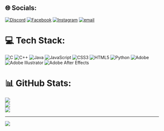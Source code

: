 
## 🌐 Socials:
[![Discord](https://img.shields.io/badge/Discord-%237289DA.svg?logo=discord&logoColor=white)](https://discord.gg/af_tab) [![Facebook](https://img.shields.io/badge/Facebook-%231877F2.svg?logo=Facebook&logoColor=white)](https://facebook.com/https://www.facebook.com/Ahmed.aFtabfahim/) [![Instagram](https://img.shields.io/badge/Instagram-%23E4405F.svg?logo=Instagram&logoColor=white)](https://instagram.com/aff_trix) [![email](https://img.shields.io/badge/Email-D14836?logo=gmail&logoColor=white)](mailto:aftabahmed.official004@gmail.com) 

# 💻 Tech Stack:
![C](https://img.shields.io/badge/c-%2300599C.svg?style=for-the-badge&logo=c&logoColor=white) ![C++](https://img.shields.io/badge/c++-%2300599C.svg?style=for-the-badge&logo=c%2B%2B&logoColor=white) ![Java](https://img.shields.io/badge/java-%23ED8B00.svg?style=for-the-badge&logo=openjdk&logoColor=white) ![JavaScript](https://img.shields.io/badge/javascript-%23323330.svg?style=for-the-badge&logo=javascript&logoColor=%23F7DF1E) ![CSS3](https://img.shields.io/badge/css3-%231572B6.svg?style=for-the-badge&logo=css3&logoColor=white) ![HTML5](https://img.shields.io/badge/html5-%23E34F26.svg?style=for-the-badge&logo=html5&logoColor=white) ![Python](https://img.shields.io/badge/python-3670A0?style=for-the-badge&logo=python&logoColor=ffdd54) ![Adobe](https://img.shields.io/badge/adobe-%23FF0000.svg?style=for-the-badge&logo=adobe&logoColor=white) ![Adobe Illustrator](https://img.shields.io/badge/adobe%20illustrator-%23FF9A00.svg?style=for-the-badge&logo=adobe%20illustrator&logoColor=white) ![Adobe After Effects](https://img.shields.io/badge/Adobe%20After%20Effects-9999FF.svg?style=for-the-badge&logo=Adobe%20After%20Effects&logoColor=white)
# 📊 GitHub Stats:
![](https://github-readme-stats.vercel.app/api?username=AftabAhmedFahim&theme=dark&hide_border=false&include_all_commits=false&count_private=false)<br/>
![](https://nirzak-streak-stats.vercel.app/?user=AftabAhmedFahim&theme=dark&hide_border=false)<br/>
![](https://github-readme-stats.vercel.app/api/top-langs/?username=AftabAhmedFahim&theme=dark&hide_border=false&include_all_commits=false&count_private=false&layout=compact)

---
[![](https://visitcount.itsvg.in/api?id=AftabAhmedFahim&icon=0&color=0)](https://visitcount.itsvg.in)
